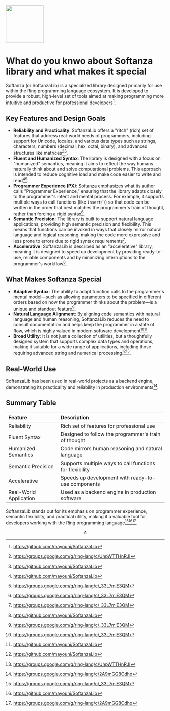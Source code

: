<img src="https://r2cdn.perplexity.ai/pplx-full-logo-primary-dark%402x.png" class="logo" width="120"/>

# What do you knwo about Softanza library and what makes it special

Softanza (or SoftanzaLib) is a specialized library designed primarily for use within the Ring programming language ecosystem. It is developed to provide a robust, high-level set of tools aimed at making programming more intuitive and productive for professional developers[^1_4].

## Key Features and Design Goals

- **Reliability and Practicality**: SoftanzaLib offers a "ritch" (rich) set of features that address real-world needs of programmers, including support for Unicode, locales, and various data types such as strings, characters, numbers (decimal, hex, octal, binary), and advanced structures like matrices[^1_3][^1_4].
- **Fluent and Humanized Syntax**: The library is designed with a focus on "humanized" semantics, meaning it aims to reflect the way humans naturally think about and solve computational problems. This approach is intended to reduce cognitive load and make code easier to write and read[^1_4][^1_2].
- **Programmer Experience (PX)**: Softanza emphasizes what its author calls "Programmer Experience," ensuring that the library adapts closely to the programmer's intent and mental process. For example, it supports multiple ways to call functions (like `Insert()`) so that code can be written in the order that best matches the programmer's train of thought, rather than forcing a rigid syntax[^1_2].
- **Semantic Precision**: The library is built to support natural language applications, providing high semantic precision and flexibility. This means that functions can be invoked in ways that closely mirror natural language and logical reasoning, making the code more expressive and less prone to errors due to rigid syntax requirements[^1_2].
- **Accelerative**: SoftanzaLib is described as an "accelerative" library, meaning it is designed to speed up development by providing ready-to-use, reliable components and by minimizing interruptions to the programmer's workflow[^1_4].


## What Makes Softanza Special

- **Adaptive Syntax**: The ability to adapt function calls to the programmer's mental model—such as allowing parameters to be specified in different orders based on how the programmer thinks about the problem—is a unique and standout feature[^1_2].
- **Natural Language Alignment**: By aligning code semantics with natural language and human reasoning, SoftanzaLib reduces the need to consult documentation and helps keep the programmer in a state of flow, which is highly valued in modern software development[^1_2][^1_4].
- **Broad Utility**: It is not just a collection of utilities, but a thoughtfully designed system that supports complex data types and operations, making it suitable for a wide range of applications, including those requiring advanced string and numerical processing[^1_4][^1_3].


## Real-World Use

SoftanzaLib has been used in real-world projects as a backend engine, demonstrating its practicality and reliability in production environments[^1_1].

## Summary Table

| Feature | Description |
| :-- | :-- |
| Reliability | Rich set of features for professional use |
| Fluent Syntax | Designed to follow the programmer's train of thought |
| Humanized Semantics | Code mirrors human reasoning and natural language |
| Semantic Precision | Supports multiple ways to call functions for flexibility |
| Accelerative | Speeds up development with ready-to-use components |
| Real-World Application | Used as a backend engine in production software |

SoftanzaLib stands out for its emphasis on programmer experience, semantic flexibility, and practical utility, making it a valuable tool for developers working with the Ring programming language[^1_2][^1_4][^1_1].

<div style="text-align: center">⁂</div>

[^1_1]: https://groups.google.com/g/ring-lang/c/2A9mGG8Cdho

[^1_2]: https://groups.google.com/g/ring-lang/c/_33L7miE3QM

[^1_3]: https://groups.google.com/g/ring-lang/c/UhpWTTHnRJI

[^1_4]: https://github.com/mayouni/SoftanzaLib

[^1_5]: https://resources.warburg.sas.ac.uk/pdf/noh390b2714105.pdf

[^1_6]: https://books.google.com/books/about/La_sfera_artificiale_e_naturale.html?id=nzVoAAAAcAAJ

[^1_7]: https://www.e-rara.ch/download/pdf/25426531.pdf

[^1_8]: https://archive.org/download/istromentodiconv00crem/istromentodiconv00crem.epub

[^1_9]: https://digicoll.lib.berkeley.edu/record/278816/files/991040240479706532_C082385906.pdf

[^1_10]: https://github.com/mayouni/SoftanzaLib/security

[^1_11]: https://groups.google.com/g/ring-lang/c/3DQFQ83ASi4

[^1_12]: https://simplelittlelibrarysystem.us/library-software-features/

[^1_13]: https://archive.org/download/dellelixirvitae00dona/dellelixirvitae00dona.pdf

[^1_14]: https://libsysdigi.library.illinois.edu/OCA/Books2011-12/dizionariodelcit/dizionariodelcit01laco/dizionariodelcit01laco.pdf

[^1_15]: https://help.solidworks.com/2022/English/SolidWorks/sldworks/c_library_features.htm

[^1_16]: https://help.solidworks.com/2021/english/SolidWorks/sldworks/c_library_features.htm

[^1_17]: https://www.youtube.com/watch?v=lUzoKCfnkfM

[^1_18]: https://americanlibrariesmagazine.org/2017/12/19/ten-reasons-libraries-still-better-than-internet/

[^1_19]: https://www.soutron.com/blog/general/library-success-what-makes-it-happen/

